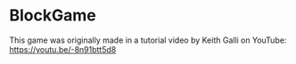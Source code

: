 # BlockGame
This game was originally made in a 
tutorial video by Keith Galli on
YouTube: https://youtu.be/-8n91btt5d8
